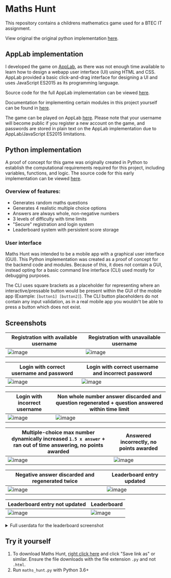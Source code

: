 # Maths Hunt
This repository contains a childrens mathematics game used for a BTEC IT assignment.

View original the original python implementation [here](#python-implementation).

## AppLab implementation
I developed the game on [AppLab](https://code.org/educate/applab), as there was not enough time available to learn how to design a webapp user interface (UI) using HTML and CSS. AppLab provided a basic click-and-drag interface for designing a UI and uses JavaScript ES2015 as its programming language.

Source code for the full AppLab implementation can be viewed [here](maths_hunt.js).

Documentation for implementing certain modules in this project yourself can be found in [here](DOCUMENTATION.md).

The game can be played on AppLab [here](https://studio.code.org/projects/applab/tnyvPR89_9SjyNsJAzUVjOgN2FZoqLe5gJeTu28waDw). Please note that your username will become public if you register a new account on the game, and passwords are stored in plain text on the AppLab implementation due to AppLab/JavaScript ES2015 limitations.

## Python implementation
A proof of concept for this game was originally created in Python to establish the computational requirements required for this project, including variables, functions, and logic. The source code for this early implementation can be viewed [here](maths_hunt.py).

### Overview of features:
- Generates random maths questions
- Generates 4 realistic multiple choice options
- Answers are always whole, non-negative numbers
- 3 levels of difficulty with time limits
- "Secure" registration and login system
- Leaderboard system with persistent score storage

### User interface
Maths Hunt was intended to be a mobile app with a graphical user interface (GUI). This Python implementation was created as a proof of concept for the backend code and modules. Because of this, it does not contain a GUI, instead opting for a basic command line interface (CLI) used mostly for debugging purposes.

The CLI uses square brackets as a placeholder for representing where an interactive/pressable button would be present within the GUI of the mobile app (Example: `[button1] [button2]`). The CLI button placeholders do not contain any input validation, as in a real mobile app you wouldn't be able to press a button which does not exist.

## Screenshots
|Registration with available username|Registration with unavailable username|
|-|-|
|![image](https://user-images.githubusercontent.com/24913281/157337884-4b83e20d-581b-4c4d-a07a-5f2c2ac384e6.png)|![image](https://user-images.githubusercontent.com/24913281/157336813-9121f7fe-6dd6-4170-b10d-ce7c6c5b7c94.png)|

|Login with correct username and password|Login with correct username and incorrect password|
|-|-|
|![image](https://user-images.githubusercontent.com/24913281/157336561-33a7bde6-7ef0-4db1-bbdd-cacf45f472f8.png)|![image](https://user-images.githubusercontent.com/24913281/157337254-2209bb78-fab1-44cd-bd83-8443b37e36a7.png)|

|Login with incorrect username|Non whole number answer discarded and question regenerated + question answered within time limit|
|-|-|
|![image](https://user-images.githubusercontent.com/24913281/157337597-df432538-0823-46f7-be18-cb77fd8d9a7a.png)|![image](https://user-images.githubusercontent.com/24913281/157338762-d55a037a-ff3b-4bb1-abd8-b561cc061d10.png)|

|Multiple-choice max number dynamically increased `1.5 x answer` + ran out of time answering, no points awarded|Answered incorrectly, no points awarded|
|-|-|
|![image](https://user-images.githubusercontent.com/24913281/157339096-fea91a1e-0b37-4bc8-84dc-81dab31b6528.png)|![image](https://user-images.githubusercontent.com/24913281/157339241-8f341bb6-f88e-472e-8ef4-a78f6ef39690.png)|

|Negative answer discarded and regenerated twice|Leaderboard entry updated|
|-|-|
|![image](https://user-images.githubusercontent.com/24913281/157339673-be307e48-c551-46d0-89f3-4d25e96ac9c6.png)|![image](https://user-images.githubusercontent.com/24913281/157339967-fa568153-a422-4db7-992e-ea88f2e37536.png)|

|Leaderboard entry not updated|Leaderboard|
|-|-|
|![image](https://user-images.githubusercontent.com/24913281/157340263-9ac7faa1-ab6c-4913-8b5e-80fae8cbe9bb.png)|![image](https://user-images.githubusercontent.com/24913281/157340719-6f6fc986-3bdc-4788-bfa1-1cf1ffe368e6.png)|

<details>
  <summary>Full userdata for the leaderboard screenshot</summary>

```json
{
  "smcclennon": {
    "highscore": 12,
    "salt": "5gffCVeALTKJlfQXn6IJcJZv9A89N95ibBAFlLJYkVs=",
    "key": "Fpg81UuqzXjPL4mWdeer4szZm6Ub173TTb3RLso6JIY="
  },
  "bob": {
    "highscore": 2,
    "salt": "LiN/cqU60tqELC0ZG6nUlmkwWJLGlfxvkOaITkMR7v4=",
    "key": "h+11V71kbv+RA4tU1+ppUpCa6K+CDqQ5rPtZUXesJfs="
  },
  "simon": {
    "highscore": 9,
    "salt": "9QVAFKU3YGUi+2wAYwZn3kJwhIq3Cnnkdbj19tgtoYE=",
    "key": "DnG803Zqafn7ntoz9C04PUIbYRUOogahJpSceKrO5KI="
  },
  "john": {
    "highscore": 4,
    "salt": "bqzlE6nIsjYdm9PtPDr5tXeLuoawZcD630ufjD2zAqc=",
    "key": "IXjs3+WXdQkaZh8UlGWoUD/Ot5greMexkMaHeyzFzzk="
  },
  "tiger": {
    "highscore": 7,
    "salt": "qSKljzlj4beU8EujkFGGbIQtBEVz8TL5ac3KP28e1vk=",
    "key": "XQQzolcOSKqhe+lRYfZLkkhyFgXGnfDmvXRhCfebzSY="
  },
  "snake": {
    "highscore": 10,
    "salt": "Q/KRui3T/GOsVJYpcvQW3VNlUnNeQkk3Q//QO7XA73A=",
    "key": "7BHGNI89Fw4oxPUDGMUcAVlrmaFySRIdHi6cV+aLARc="
  }
}
```
</details>

## Try it yourself
1. To download Maths Hunt, [right click here](https://raw.githubusercontent.com/smcclennon/mathshunt/master/maths_hunt.py) and click "Save link as" or similar. Ensure the file downloads with the file extension `.py` and not `.html`.
2. Run `maths_hunt.py` with Python 3.6+
